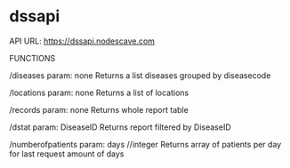 # dssapi

API URL: https://dssapi.nodescave.com
 
FUNCTIONS

/diseases
param: none
Returns a list diseases grouped by diseasecode

/locations
param: none
Returns a list of locations

/records
param: none
Returns whole report table

/dstat
param: DiseaseID
Returns report filtered by DiseaseID

/numberofpatients
param: days //integer
Returns array of patients per day for last request amount of days

